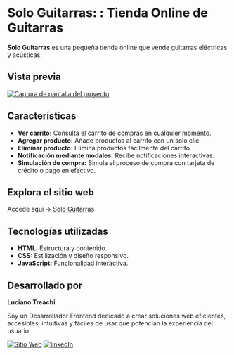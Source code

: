 # Solo Guitarras: : Tienda Online de Guitarras

**Solo Guitarras** es una pequeña tienda online que vende guitarras eléctricas y acústicas.

## Vista previa

[![Captura de pantalla del proyecto](https://i.postimg.cc/Nj2HKTzr/website.jpg)](https://postimg.cc/sMyX8ByV)

## Características

- **Ver carrito:** Consulta el carrito de compras en cualquier momento.
- **Agregar producto:** Añade productos al carrito con un solo clic.
- **Eliminar producto:** Elimina productos fácilmente del carrito.
- **Notificación mediante modales:** Recibe notificaciones interactivas.
- **Simulación de compra:** Simula el proceso de compra con tarjeta de crédito o pago en efectivo.

## Explora el sitio web

Accede aquí → [Solo Guitarras](https://sologuitarras.netlify.app/)

## Tecnologías utilizadas

- **HTML:** Estructura y contenido.
- **CSS:** Estilización y diseño responsivo.
- **JavaScript:** Funcionalidad interactiva.

## Desarrollado por

**Luciano Treachi**

Soy un Desarrollador Frontend dedicado a crear soluciones web eficientes, accesibles, intuitivas y fáciles de usar que potencian la experiencia del usuario.

[![Sitio Web](https://img.shields.io/badge/Sitio_Web-black?style=for-the-badge&logoColor=white)](https://lucianotreachi.vercel.app/)
[![linkedIn](https://img.shields.io/badge/LinkedIn-0077B5?style=for-the-badge&logoColor=white)](https://www.linkedin.com/in/luciano-treachi/)
